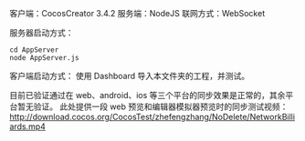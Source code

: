 客户端：CocosCreator 3.4.2
服务端：NodeJS
联网方式：WebSocket

服务器启动方式：
```
cd AppServer
node AppServer.js
```

客户端启动方式：
使用 Dashboard 导入本文件夹的工程，并测试。

目前已验证通过在 web、android、ios 等三个平台的同步效果是正常的，其余平台暂无验证。
此处提供一段 web 预览和编辑器模拟器预览时的同步测试视频：
http://download.cocos.org/CocosTest/zhefengzhang/NoDelete/NetworkBilliards.mp4